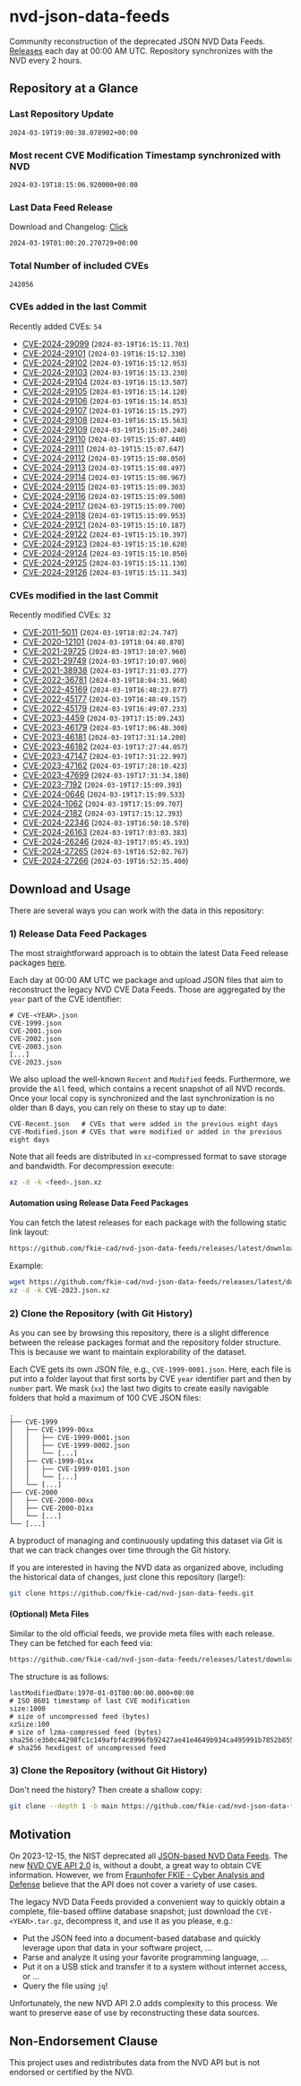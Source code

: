 # nvd-json-data-feeds

Community reconstruction of the deprecated JSON NVD Data Feeds. 
[Releases](https://github.com/fkie-cad/nvd-json-data-feeds/releases/latest) each day at 00:00 AM UTC.
Repository synchronizes with the NVD every 2 hours.

## Repository at a Glance

### Last Repository Update

```plain
2024-03-19T19:00:38.078902+00:00
```

### Most recent CVE Modification Timestamp synchronized with NVD

```plain
2024-03-19T18:15:06.920000+00:00
```

### Last Data Feed Release

Download and Changelog: [Click](https://github.com/fkie-cad/nvd-json-data-feeds/releases/latest)

```plain
2024-03-19T01:00:20.270729+00:00
```

### Total Number of included CVEs

```plain
242056
```

### CVEs added in the last Commit

Recently added CVEs: `54`

* [CVE-2024-29099](CVE-2024/CVE-2024-290xx/CVE-2024-29099.json) (`2024-03-19T16:15:11.703`)
* [CVE-2024-29101](CVE-2024/CVE-2024-291xx/CVE-2024-29101.json) (`2024-03-19T16:15:12.330`)
* [CVE-2024-29102](CVE-2024/CVE-2024-291xx/CVE-2024-29102.json) (`2024-03-19T16:15:12.953`)
* [CVE-2024-29103](CVE-2024/CVE-2024-291xx/CVE-2024-29103.json) (`2024-03-19T16:15:13.230`)
* [CVE-2024-29104](CVE-2024/CVE-2024-291xx/CVE-2024-29104.json) (`2024-03-19T16:15:13.507`)
* [CVE-2024-29105](CVE-2024/CVE-2024-291xx/CVE-2024-29105.json) (`2024-03-19T16:15:14.120`)
* [CVE-2024-29106](CVE-2024/CVE-2024-291xx/CVE-2024-29106.json) (`2024-03-19T16:15:14.853`)
* [CVE-2024-29107](CVE-2024/CVE-2024-291xx/CVE-2024-29107.json) (`2024-03-19T16:15:15.297`)
* [CVE-2024-29108](CVE-2024/CVE-2024-291xx/CVE-2024-29108.json) (`2024-03-19T16:15:15.563`)
* [CVE-2024-29109](CVE-2024/CVE-2024-291xx/CVE-2024-29109.json) (`2024-03-19T15:15:07.240`)
* [CVE-2024-29110](CVE-2024/CVE-2024-291xx/CVE-2024-29110.json) (`2024-03-19T15:15:07.440`)
* [CVE-2024-29111](CVE-2024/CVE-2024-291xx/CVE-2024-29111.json) (`2024-03-19T15:15:07.647`)
* [CVE-2024-29112](CVE-2024/CVE-2024-291xx/CVE-2024-29112.json) (`2024-03-19T15:15:08.050`)
* [CVE-2024-29113](CVE-2024/CVE-2024-291xx/CVE-2024-29113.json) (`2024-03-19T15:15:08.497`)
* [CVE-2024-29114](CVE-2024/CVE-2024-291xx/CVE-2024-29114.json) (`2024-03-19T15:15:08.967`)
* [CVE-2024-29115](CVE-2024/CVE-2024-291xx/CVE-2024-29115.json) (`2024-03-19T15:15:09.303`)
* [CVE-2024-29116](CVE-2024/CVE-2024-291xx/CVE-2024-29116.json) (`2024-03-19T15:15:09.500`)
* [CVE-2024-29117](CVE-2024/CVE-2024-291xx/CVE-2024-29117.json) (`2024-03-19T15:15:09.700`)
* [CVE-2024-29118](CVE-2024/CVE-2024-291xx/CVE-2024-29118.json) (`2024-03-19T15:15:09.953`)
* [CVE-2024-29121](CVE-2024/CVE-2024-291xx/CVE-2024-29121.json) (`2024-03-19T15:15:10.187`)
* [CVE-2024-29122](CVE-2024/CVE-2024-291xx/CVE-2024-29122.json) (`2024-03-19T15:15:10.397`)
* [CVE-2024-29123](CVE-2024/CVE-2024-291xx/CVE-2024-29123.json) (`2024-03-19T15:15:10.620`)
* [CVE-2024-29124](CVE-2024/CVE-2024-291xx/CVE-2024-29124.json) (`2024-03-19T15:15:10.850`)
* [CVE-2024-29125](CVE-2024/CVE-2024-291xx/CVE-2024-29125.json) (`2024-03-19T15:15:11.130`)
* [CVE-2024-29126](CVE-2024/CVE-2024-291xx/CVE-2024-29126.json) (`2024-03-19T15:15:11.343`)


### CVEs modified in the last Commit

Recently modified CVEs: `32`

* [CVE-2011-5011](CVE-2011/CVE-2011-50xx/CVE-2011-5011.json) (`2024-03-19T18:02:24.747`)
* [CVE-2020-12101](CVE-2020/CVE-2020-121xx/CVE-2020-12101.json) (`2024-03-19T18:04:40.870`)
* [CVE-2021-29725](CVE-2021/CVE-2021-297xx/CVE-2021-29725.json) (`2024-03-19T17:10:07.960`)
* [CVE-2021-29749](CVE-2021/CVE-2021-297xx/CVE-2021-29749.json) (`2024-03-19T17:10:07.960`)
* [CVE-2021-38938](CVE-2021/CVE-2021-389xx/CVE-2021-38938.json) (`2024-03-19T17:31:03.277`)
* [CVE-2022-36781](CVE-2022/CVE-2022-367xx/CVE-2022-36781.json) (`2024-03-19T18:04:31.960`)
* [CVE-2022-45169](CVE-2022/CVE-2022-451xx/CVE-2022-45169.json) (`2024-03-19T16:48:23.877`)
* [CVE-2022-45177](CVE-2022/CVE-2022-451xx/CVE-2022-45177.json) (`2024-03-19T16:48:49.157`)
* [CVE-2022-45179](CVE-2022/CVE-2022-451xx/CVE-2022-45179.json) (`2024-03-19T16:49:07.233`)
* [CVE-2023-4459](CVE-2023/CVE-2023-44xx/CVE-2023-4459.json) (`2024-03-19T17:15:09.243`)
* [CVE-2023-46179](CVE-2023/CVE-2023-461xx/CVE-2023-46179.json) (`2024-03-19T17:06:48.300`)
* [CVE-2023-46181](CVE-2023/CVE-2023-461xx/CVE-2023-46181.json) (`2024-03-19T17:31:14.200`)
* [CVE-2023-46182](CVE-2023/CVE-2023-461xx/CVE-2023-46182.json) (`2024-03-19T17:27:44.057`)
* [CVE-2023-47147](CVE-2023/CVE-2023-471xx/CVE-2023-47147.json) (`2024-03-19T17:31:22.997`)
* [CVE-2023-47162](CVE-2023/CVE-2023-471xx/CVE-2023-47162.json) (`2024-03-19T17:28:10.423`)
* [CVE-2023-47699](CVE-2023/CVE-2023-476xx/CVE-2023-47699.json) (`2024-03-19T17:31:34.180`)
* [CVE-2023-7192](CVE-2023/CVE-2023-71xx/CVE-2023-7192.json) (`2024-03-19T17:15:09.393`)
* [CVE-2024-0646](CVE-2024/CVE-2024-06xx/CVE-2024-0646.json) (`2024-03-19T17:15:09.533`)
* [CVE-2024-1062](CVE-2024/CVE-2024-10xx/CVE-2024-1062.json) (`2024-03-19T17:15:09.707`)
* [CVE-2024-2182](CVE-2024/CVE-2024-21xx/CVE-2024-2182.json) (`2024-03-19T17:15:12.393`)
* [CVE-2024-22346](CVE-2024/CVE-2024-223xx/CVE-2024-22346.json) (`2024-03-19T16:50:10.570`)
* [CVE-2024-26163](CVE-2024/CVE-2024-261xx/CVE-2024-26163.json) (`2024-03-19T17:03:03.383`)
* [CVE-2024-26246](CVE-2024/CVE-2024-262xx/CVE-2024-26246.json) (`2024-03-19T17:05:45.193`)
* [CVE-2024-27265](CVE-2024/CVE-2024-272xx/CVE-2024-27265.json) (`2024-03-19T16:52:02.767`)
* [CVE-2024-27266](CVE-2024/CVE-2024-272xx/CVE-2024-27266.json) (`2024-03-19T16:52:35.400`)


## Download and Usage

There are several ways you can work with the data in this repository:

### 1) Release Data Feed Packages

The most straightforward approach is to obtain the latest Data Feed release packages [here](https://github.com/fkie-cad/nvd-json-data-feeds/releases/latest).

Each day at 00:00 AM UTC we package and upload JSON files that aim to reconstruct the legacy NVD CVE Data Feeds.
Those are aggregated by the `year` part of the CVE identifier:

```
# CVE-<YEAR>.json
CVE-1999.json
CVE-2001.json
CVE-2002.json
CVE-2003.json
[...]
CVE-2023.json
```

We also upload the well-known `Recent` and `Modified` feeds.
Furthermore, we provide the `All` feed, which contains a recent snapshot of all NVD records.
Once your local copy is synchronized and the last synchronization is no older than 8 days, you can rely on these to stay up to date:

```plain
CVE-Recent.json   # CVEs that were added in the previous eight days
CVE-Modified.json # CVEs that were modified or added in the previous eight days
```

Note that all feeds are distributed in `xz`-compressed format to save storage and bandwidth.
For decompression execute:

```sh
xz -d -k <feed>.json.xz
```


#### Automation using Release Data Feed Packages

You can fetch the latest releases for each package with the following static link layout:

```sh
https://github.com/fkie-cad/nvd-json-data-feeds/releases/latest/download/CVE-<YEAR>.json.xz
```

Example:

```sh
wget https://github.com/fkie-cad/nvd-json-data-feeds/releases/latest/download/CVE-2023.json.xz
xz -d -k CVE-2023.json.xz
```



### 2) Clone the Repository (with Git History)

As you can see by browsing this repository, there is a slight difference between the release packages format and the repository folder structure.
This is because we want to maintain explorability of the dataset.

Each CVE gets its own JSON file, e.g., `CVE-1999-0001.json`.
Here, each file is put into a folder layout that first sorts by CVE `year` identifier part and then by `number` part.
We mask (`xx`) the last two digits to create easily navigable folders that hold a maximum of 100 CVE JSON files:

```plain
.
├── CVE-1999
│   ├── CVE-1999-00xx
│   │   ├── CVE-1999-0001.json
│   │   ├── CVE-1999-0002.json
│   │   └── [...]
│   ├── CVE-1999-01xx
│   │   ├── CVE-1999-0101.json
│   │   └── [...]
│   └── [...]
├── CVE-2000
│   ├── CVE-2000-00xx
│   ├── CVE-2000-01xx
│   └── [...]
└── [...]
```

A byproduct of managing and continuously updating this dataset via Git is that we can track changes over time through the Git history.

If you are interested in having the NVD data as organized above, including the historical data of changes, just clone this repository (large!):

```sh
git clone https://github.com/fkie-cad/nvd-json-data-feeds.git
```

#### (Optional) Meta Files

Similar to the old official feeds, we provide meta files with each release. They can be fetched for each feed via:

```sh
https://github.com/fkie-cad/nvd-json-data-feeds/releases/latest/download/CVE-<YEAR>.meta
```

The structure is as follows:

```plain
lastModifiedDate:1970-01-01T00:00:00.000+00:00                          # ISO 8601 timestamp of last CVE modification
size:1000                                                               # size of uncompressed feed (bytes)
xzSize:100                                                              # size of lzma-compressed feed (bytes)
sha256:e3b0c44298fc1c149afbf4c8996fb92427ae41e4649b934ca495991b7852b855 # sha256 hexdigest of uncompressed feed
```


### 3) Clone the Repository (without Git History)

Don't need the history? Then create a shallow copy:

```sh
git clone --depth 1 -b main https://github.com/fkie-cad/nvd-json-data-feeds.git
```

## Motivation

On 2023-12-15, the NIST deprecated all [JSON-based NVD Data Feeds](https://nvd.nist.gov/vuln/data-feeds#divRetirementBanner-1).
The new [NVD CVE API 2.0](https://nvd.nist.gov/developers/vulnerabilities) is, without a doubt, a great way to obtain CVE information.
However, we from [Fraunhofer FKIE - Cyber Analysis and Defense](https://www.fkie.fraunhofer.de/en/departments/cad.html) believe that the API does not cover a variety of use cases.

The legacy NVD Data Feeds provided a convenient way to quickly obtain a complete, file-based offline database snapshot; just download the `CVE-<YEAR>.tar.gz`, decompress it, and use it as you please, e.g.:

* Put the JSON feed into a document-based database and quickly leverage upon that data in your software project, ...
* Parse and analyze it using your favorite programming language, ...
* Put it on a USB stick and transfer it to a system without internet access, or ...
* Query the file using `jq`!

Unfortunately, the new NVD API 2.0 adds complexity to this process.
We want to preserve ease of use by reconstructing these data sources.

## Non-Endorsement Clause

This project uses and redistributes data from the NVD API but is not endorsed or certified by the NVD.